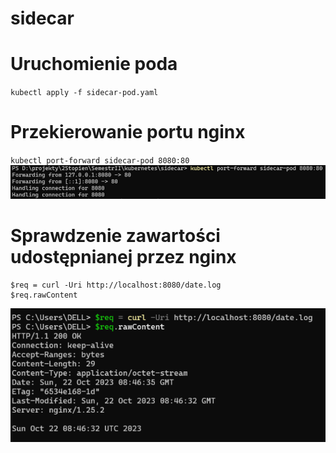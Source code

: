 # sidecar

# Uruchomienie poda  
`kubectl apply -f sidecar-pod.yaml`  

# Przekierowanie portu nginx  
`kubectl port-forward sidecar-pod 8080:80`  
![Alt text](port-forward.png)

# Sprawdzenie zawartości udostępnianej przez nginx
```
$req = curl -Uri http://localhost:8080/date.log
$req.rawContent
```
![Alt text](curl.png)
